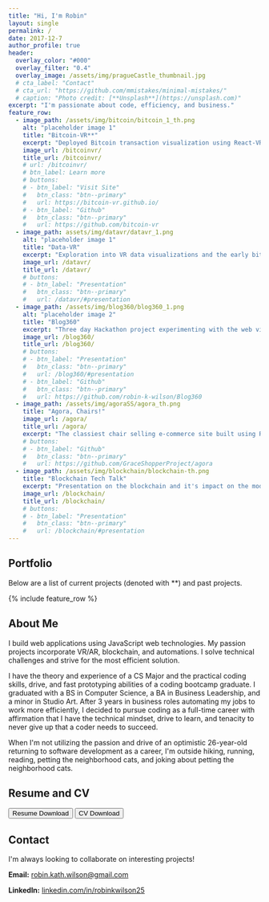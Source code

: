 ```yaml
---
title: "Hi, I'm Robin"
layout: single
permalink: /
date: 2017-12-7
author_profile: true
header:
  overlay_color: "#000"
  overlay_filter: "0.4"
  overlay_image: /assets/img/pragueCastle_thumbnail.jpg
  # cta_label: "Contact"
  # cta_url: "https://github.com/mmistakes/minimal-mistakes/"
  # caption: "Photo credit: [**Unsplash**](https://unsplash.com)"
excerpt: "I'm passionate about code, efficiency, and business."
feature_row:
  - image_path: /assets/img/bitcoin/bitcoin_1_th.png
    alt: "placeholder image 1"
    title: "Bitcoin-VR**"
    excerpt: "Deployed Bitcoin transaction visualization using React-VR and socket.io."
    image_url: /bitcoinvr/
    title_url: /bitcoinvr/
    # url: /bitcoinvr/
    # btn_label: Learn more
    # buttons:
    # - btn_label: "Visit Site"
    #   btn_class: "btn--primary"
    #   url: https://bitcoin-vr.github.io/
    # - btn_label: "Github"
    #   btn_class: "btn--primary"
    #   url: https://github.com/bitcoin-vr
  - image_path: assets/img/datavr/datavr_1.png
    alt: "placeholder image 1"
    title: "Data-VR"
    excerpt: "Exploration into VR data visualizations and the early bitcoin-vr."
    image_url: /datavr/
    title_url: /datavr/
    # buttons:
    # - btn_label: "Presentation"
    #   btn_class: "btn--primary"
    #   url: /datavr/#presentation
  - image_path: /assets/img/blog360/blog360_1.png
    alt: "placeholder image 2"
    title: "Blog360"
    excerpt: "Three day Hackathon project experimenting with the web viewed in VR."
    image_url: /blog360/
    title_url: /blog360/
    # buttons:
    # - btn_label: "Presentation"
    #   btn_class: "btn--primary"
    #   url: /blog360/#presentation
    # - btn_label: "Github"
    #   btn_class: "btn--primary"
    #   url: https://github.com/robin-k-wilson/Blog360
  - image_path: /assets/img/agoraSS/agora_th.png
    title: "Agora, Chairs!"
    image_url: /agora/
    title_url: /agora/
    excerpt: "The classiest chair selling e-commerce site built using React, Node.js, and bootstrap."
    # buttons:
    # - btn_label: "Github"
    #   btn_class: "btn--primary"
    #   url: https://github.com/GraceShopperProject/agora
  - image_path: /assets/img/blockchain/blockchain-th.png
    title: "Blockchain Tech Talk"
    excerpt: "Presentation on the blockchain and it's impact on the modern economy."
    image_url: /blockchain/
    title_url: /blockchain/
    # buttons:
    # - btn_label: "Presentation"
    #   btn_class: "btn--primary"
    #   url: /blockchain/#presentation
---
```


<h2 id="portfolio">Portfolio</h2>
Below are a list of current projects (denoted with **) and past projects.

{% include feature_row %}

  <h2 id="about">About Me</h2>
  <p>I build web applications using JavaScript web technologies. My passion projects incorporate VR/AR, blockchain, and automations. I solve technical challenges and strive for the most efficient solution.</p>

  <p>I have the theory and experience of a CS Major and the practical coding skills, drive, and fast prototyping abilities of a coding bootcamp graduate. I graduated with a BS in Computer Science, a BA in Business Leadership, and a minor in Studio Art. After 3 years in business roles automating my jobs to work more efficiently, I decided to pursue coding as a full-time career with affirmation that I have the technical mindset, drive to learn, and tenacity to never give up that a coder needs to succeed.</p>

  <p>When I'm not utilizing the passion and drive of an optimistic 26-year-old returning to software development as a career, I'm outside hiking, running, reading, petting the neighborhood cats, and joking about petting the neighborhood cats.</p>

<h2 id="resume">Resume and CV</h2>

<a href="/assets/img/WilsonRobin_SoftwareEngineerResume_12-2-2017.pdf" download="RobinKWilson_Resume"><button class="btn btn--primary">Resume Download</button></a>
<a href="/assets/img/WilsonRobin_SoftwareEngineerResume_12-2-2017.pdf" download="RobinKWilson_Resume"><button class="btn btn--primary">CV Download</button></a>

<h2 id="contact">Contact</h2>

I'm always looking to collaborate on interesting projects!

**Email:** robin.kath.wilson@gmail.com

**LinkedIn:** [linkedin.com/in/robinkwilson25](https://www.linkedin.com/in/robinkwilson25/)
